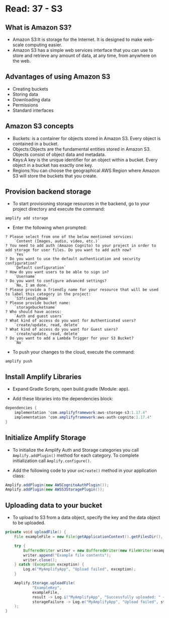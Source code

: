 # Read: 37 - S3

## What is Amazon S3?

- Amazon S3:It is storage for the Internet. It is designed to make web-scale computing easier.
- Amazon S3 has a simple web services interface that you can use to store and retrieve any amount of data, at any time, from anywhere on the web.

## Advantages of using Amazon S3

- Creating buckets
- Storing data
- Downloading data
- Permissions
- Standard interfaces

## Amazon S3 concepts

- Buckets: is a container for objects stored in Amazon S3. Every object is contained in a bucket.
- Objects:Objects are the fundamental entities stored in Amazon S3. Objects consist of object data and metadata.
- Keys:A key is the unique identifier for an object within a bucket. Every object in a bucket has exactly one key.
- Regions:You can choose the geographical AWS Region where Amazon S3 will store the buckets that you create.

## Provision backend storage

- To start provisioning storage resources in the backend, go to your project directory and execute the command:

`amplify add storage`

- Enter the following when prompted:

```CLI
? Please select from one of the below mentioned services:
    `Content (Images, audio, video, etc.)`
? You need to add auth (Amazon Cognito) to your project in order to add storage for user files. Do you want to add auth now?
    `Yes`
? Do you want to use the default authentication and security configuration?
    `Default configuration`
? How do you want users to be able to sign in?
    `Username`
? Do you want to configure advanced settings?
    `No, I am done.`
? Please provide a friendly name for your resource that will be used to label this category in the project:
    `S3friendlyName`
? Please provide bucket name:
    `storagebucketname`
? Who should have access:
    `Auth and guest users`
? What kind of access do you want for Authenticated users?
    `create/update, read, delete`
? What kind of access do you want for Guest users?
    `create/update, read, delete`
? Do you want to add a Lambda Trigger for your S3 Bucket?
    `No`
```

- To push your changes to the cloud, execute the command:

`amplify push`

## Install Amplify Libraries

- Expand Gradle Scripts, open build.gradle (Module: app).

- Add these libraries into the dependencies block:

```java
dependencies {
    implementation 'com.amplifyframework:aws-storage-s3:1.17.4'
    implementation 'com.amplifyframework:aws-auth-cognito:1.17.4'
}
```

## Initialize Amplify Storage

- To initialize the Amplify Auth and Storage categories you call `Amplify.addPlugin()` method for each category. To complete initialization call `Amplify.configure()`.

- Add the following code to your `onCreate()` method in your application class:

```java
Amplify.addPlugin(new AWSCognitoAuthPlugin());
Amplify.addPlugin(new AWSS3StoragePlugin());
```

## Uploading data to your bucket

- To upload to S3 from a data object, specify the key and the data object to be uploaded.

```java
private void uploadFile() {
    File exampleFile = new File(getApplicationContext().getFilesDir(), "ExampleKey");

    try {
        BufferedWriter writer = new BufferedWriter(new FileWriter(exampleFile));
        writer.append("Example file contents");
        writer.close();
    } catch (Exception exception) {
        Log.e("MyAmplifyApp", "Upload failed", exception);
    }

    Amplify.Storage.uploadFile(
            "ExampleKey",
            exampleFile,
            result -> Log.i("MyAmplifyApp", "Successfully uploaded: " + result.getKey()),
            storageFailure -> Log.e("MyAmplifyApp", "Upload failed", storageFailure)
    );
}

```